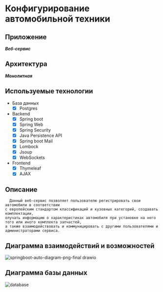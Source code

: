 # Конфигурирование автомобильной техники

## Приложение
___Веб-сервис___

## Архитектура
___Монолитная___

## Используемые технологии
+ База данных
  - [X] Postgres
+ Backend
  - [X] Spring boot
  - [X] Spring Web
  - [X] Spring Security
  - [X] Java Persistence API
  - [X] Spring boot Mail
  - [X] Lombock
  - [X] Jsoup
  - [X] WebSockets
+ Frontend
  - [X] Thymeleaf
  - [X] AJAX

## Описание
      Данный веб-сервис позволяет пользователю регистрировать свои автомобили в соответствии 
    с европейским стандартом классификаций и кузовных категорий, создавать комплектации, 
    олучать информацию о характеристиках автомобиля при установке на него того или иного комплекта запчастей, 
    а также взаимодействовать и коммуницировать с другими пользователями и администраторами сервиса. 

## Диаграмма взаимодействий и возможностей
![springboot-auto-diagram-png-final drawio](https://github.com/user-attachments/assets/54621e9b-3637-41b9-8978-5100bc17d40f)

## Диаграмма базы данных
![database](https://github.com/user-attachments/assets/90f24392-0ec7-4187-9d65-a697a0808a98)
